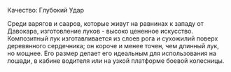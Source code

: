 Качество: Глубокий Удар

Среди варягов и сааров, которые живут на равнинах к западу от Давокара, изготовление луков - высоко цененное искусство. Композитный лук изготавливается из слоев рога и сухожилий поверх деревянного сердечника; он короче и менее точен, чем длинный лук, но мощнее. Его размер делает его идеальным для использования на лошади, в кабине водителя или на узкой платформе боевой колесницы.